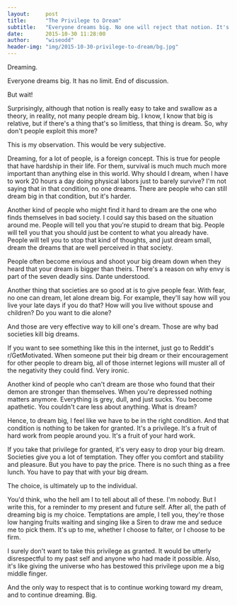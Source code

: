 ```yaml
---
layout:     post
title:      "The Privilege to Dream"
subtitle:   "Everyone dreams big. No one will reject that notion. It's the truth. Or is it?"
date:       2015-10-30 11:28:00
author:     "wiseodd"
header-img: "img/2015-10-30-privilege-to-dream/bg.jpg"
---
```


Dreaming.

Everyone dreams big. It has no limit. End of discussion.

But wait!

Surprisingly, although that notion is really easy to take and swallow as a theory, in reality, not many people dream big. I know, I know that big is relative, but if there's a thing that's so limitless, that thing is dream. So, why don't people exploit this more?

This is my observation. This would be very subjective.

Dreaming, for a lot of people, is a foreign concept. This is true for people that have hardship in their life. For them, survival is much much much more important than anything else in this world. Why should I dream, when I have to work 20 hours a day doing physical labors just to barely survive? I'm not saying that in that condition, no one dreams. There are people who can still dream big in that condition, but it's harder.

Another kind of people who might find it hard to dream are the one who finds themselves in bad society. I could say this based on the situation around me. People will tell you that you're stupid to dream that big. People will tell you that you should just be content to what you already have. People will tell you to stop that kind of thoughts, and just dream small, dream the dreams that are well perceived in that society.

People often become envious and shoot your big dream down when they heard that your dream is bigger than theirs. There's a reason on why envy is part of the seven deadly sins. Dante understood.

Another thing that societies are so good at is to give people fear. With fear, no one can dream, let alone dream big. For example, they'll say how will you live your late days if you do that? How will you live without spouse and children? Do you want to die alone?

And those are very effective way to kill one's dream. Those are why bad societies kill big dreams.

If you want to see something like this in the internet, just go to Reddit's r/GetMotivated. When someone put their big dream or their encouragement for other people to dream big, all of those internet legions will muster all of the negativity they could find. Very ironic.

Another kind of people who can't dream are those who found that their demon are stronger than themselves. When you're depressed nothing matters anymore. Everything is grey, dull, and just sucks. You become apathetic. You couldn't care less about anything. What is dream?

Hence, to dream big, I feel like we have to be in the right condition. And that condition is nothing to be taken for granted. It's a privilege. It's a fruit of hard work from people around you. It's a fruit of your hard work.

If you take that privilege for granted, it's very easy to drop your big dream. Societies give you a lot of temptation. They offer you comfort and stability and pleasure. But you have to pay the price. There is no such thing as a free lunch. You have to pay that with your big dream.

The choice, is ultimately up to the individual.

You'd think, who the hell am I to tell about all of these. I'm nobody. But I write this, for a reminder to my present and future self. After all, the path of dreaming big is my choice. Temptations are ample, I tell you, they're those low hanging fruits waiting and singing like a Siren to draw me and seduce me to pick them. It's up to me, whether I choose to falter, or I choose to be firm.

I surely don't want to take this privilege as granted. It would be utterly disrespectful to my past self and anyone who had made it possible. Also, it's like giving the universe who has bestowed this privilege upon me a big middle finger.

And the only way to respect that is to continue working toward my dream, and to continue dreaming. Big.

